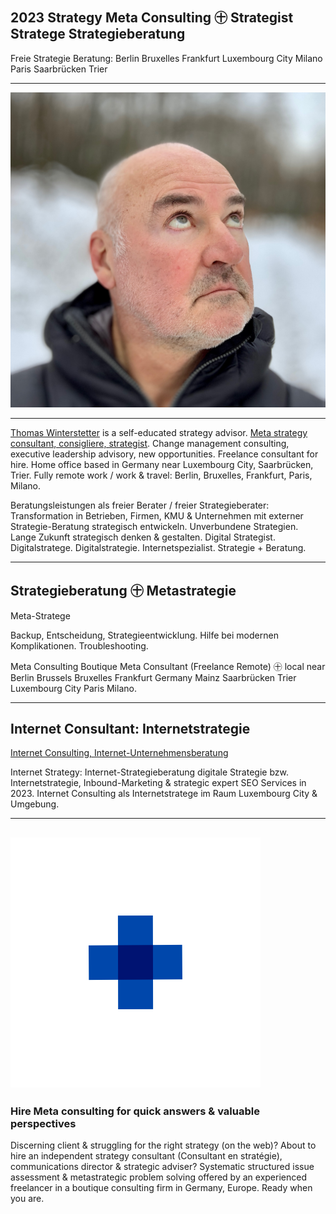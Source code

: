 ## 2023 Strategy Meta Consulting ㊉ Strategist Stratege Strategieberatung

Freie Strategie Beratung: Berlin Bruxelles Frankfurt Luxembourg City Milano Paris Saarbrücken Trier

---

![Thomas Winterstetter, 2023](Thomas-Winterstetter-2023-1200.jpg "Thomas Winterstetter, 2023")

---

[Thomas Winterstetter](https://thomaswinterstetter.com) is a self-educated strategy advisor. [Meta strategy consultant, consigliere, strategist](https://thomaswinterstetter.com). Change management consulting, executive leadership advisory, new opportunities. Freelance consultant for hire. Home office based in Germany near Luxembourg City, Saarbrücken, Trier. Fully remote work / work & travel: Berlin, Bruxelles, Frankfurt, Paris, Milano.

Beratungsleistungen als freier Berater / freier Strategieberater: Transformation in Betrieben, Firmen, KMU & Unternehmen mit externer Strategie-Beratung strategisch entwickeln. Unverbundene Strategien. Lange Zukunft strategisch denken & gestalten. Digital Strategist. Digitalstratege. Digitalstrategie. Internetspezialist. Strategie + Beratung.

---

## Strategieberatung ㊉ Metastrategie

Meta-Stratege

Backup, Entscheidung, Strategieentwicklung. Hilfe bei modernen Komplikationen. Troubleshooting.

Meta Consulting Boutique Meta Consultant (Freelance Remote) ㊉ local near Berlin Brussels Bruxelles Frankfurt Germany Mainz Saarbrücken Trier Luxembourg City Paris Milano.

---

## Internet Consultant: Internetstrategie

[Internet Consulting, Internet-Unternehmensberatung](https://thomaswinterstetter.com/internet-unternehmensberatung)

Internet Strategy: Internet-Strategieberatung digitale Strategie bzw. Internetstrategie, Inbound-Marketing & strategic expert SEO Services in 2023. Internet Consulting als Internetstratege im Raum Luxembourg City & Umgebung.

---

![Thomas Winterstetter, 2023](Unternehmensberatung-Unternehmensberater-Konz-Luxemburg-Trier.png "Unternehmensberatung, Unternehmensberater - Konz Luxemburg Trier")
---

### Hire Meta consulting for quick answers & valuable perspectives

Discerning client & struggling for the right strategy (on the web)? About to hire an independent strategy consultant (Consultant en stratégie), communications director & strategic adviser? Systematic structured issue assessment & metastrategic problem solving offered by an experienced freelancer in a boutique consulting firm in Germany, Europe. Ready when you are.

